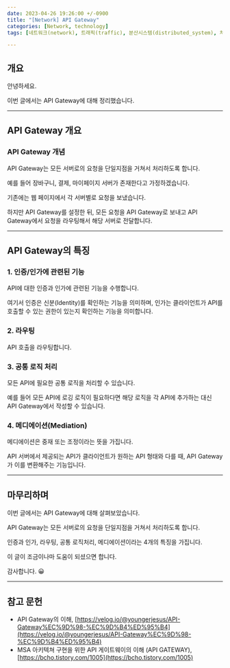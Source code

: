 ```yaml
---
date: 2023-04-26 19:26:00 +/-0900
title: "[Network] API Gateway"
categories: [Network, technology]
tags: [네트워크(network), 트래픽(traffic), 분산시스템(distributed_system), 처리(processing), 인증(certification), 인증(authentication), 인가(authorization), 라우팅(routing), api_gateway]

---
```

## 개요

안녕하세요.

이번 글에서는 API Gateway에 대해 정리했습니다.

---
## API Gateway 개요

### API Gateway 개념

API Gateway는 모든 서버로의 요청을 단일지점을 거쳐서 처리하도록 합니다.

예를 들어 장바구니, 결제, 마이페이지 서버가 존재한다고 가정하겠습니다.

기존에는 웹 페이지에서 각 서버별로 요청을 보냈습니다.

하지만 API Gateway를 설정한 뒤, 모든 요청을 API Gateway로 보내고 API Gateway에서 요청을 라우팅해서 해당 서버로 전달합니다.

---
## API Gateway의 특징

### 1. 인증/인가에 관련된 기능
API에 대한 인증과 인가에 관련된 기능을 수행합니다.

여기서 인증은 신분(Identity)를 확인하는 기능을 의미하며, 인가는 클라이언트가 API를 호출할 수 있는 권한이 있는지 확인하는 기능을 의미합니다.

### 2. 라우팅
API 호출을 라우팅합니다.

### 3. 공통 로직 처리
모든 API에 필요한 공통 로직을 처리할 수 있습니다.

예를 들어 모든 API에 로깅 로직이 필요하다면 해당 로직을 각 API에 추가하는 대신 API Gateway에서 작성할 수 있습니다.

### 4. 메디에이션(Mediation)
메디에이션은 중재 또는 조정이라는 뜻을 가집니다.

API 서버에서 제공되는 API가 클라이언트가 원하는 API 형태와 다를 때, API Gateway가 이를 변환해주는 기능입니다.

---
## 마무리하며

이번 글에서는 API Gateway에 대해 살펴보았습니다.

API Gateway는 모든 서버로의 요청을 단일지점을 거쳐서 처리하도록 합니다.

인증과 인가, 라우팅, 공통 로직처리, 메디에이션이라는 4개의 특징을 가집니다.

이 글이 조금이나마 도움이 되셨으면 합니다.

감사합니다. 😀

---
## 참고 문헌

- API Gateway의 이해, [https://velog.io/@youngerjesus/API-Gateway%EC%9D%98-%EC%9D%B4%ED%95%B4](https://velog.io/@youngerjesus/API-Gateway%EC%9D%98-%EC%9D%B4%ED%95%B4)
- MSA 아키텍쳐 구현을 위한 API 게이트웨이의 이해 (API GATEWAY), [https://bcho.tistory.com/1005](https://bcho.tistory.com/1005)
